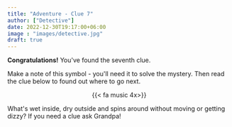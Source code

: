 ```yaml
---
title: "Adventure - Clue 7"
author: ["Detective"]
date: 2022-12-30T19:17:00+06:00
image : "images/detective.jpg"
draft: true
---
```


**Congratulations!**  You've found the seventh clue.

Make a note of this symbol - you'll need it to solve the mystery.  Then read the clue below to found out where to go next.

<div style="text-align: center">
{{< fa music 4x>}}
</div>

What's wet inside, dry outside and spins around without moving or getting dizzy?  If you need a clue ask Grandpa!
